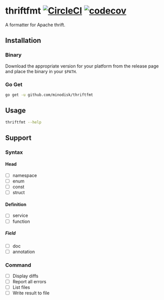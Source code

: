 # thriftfmt [![CircleCI](https://circleci.com/gh/minodisk/thriftfmt/tree/master.svg?style=svg)](https://circleci.com/gh/minodisk/thriftfmt/tree/master) [![codecov](https://codecov.io/gh/minodisk/thriftfmt/branch/master/graph/badge.svg)](https://codecov.io/gh/minodisk/thriftfmt)

A formatter for Apache thrift.

## Installation

### Binary

Download the appropriate version for your platform from the release page and place the binary in your `$PATH`.

### Go Get

```bash
go get -u github.com/minodisk/thriftfmt
```

## Usage

```bash
thriftfmt --help
```

## Support

### Syntax

#### Head

- [ ] namespace
- [ ] enum
- [ ] const
- [ ] struct

#### Definition

- [ ] service
- [ ] function

##### Field

- [ ] doc
- [ ] annotation

### Command

- [ ] Display diffs
- [ ] Report all errors
- [ ] List files
- [ ] Write result to file
